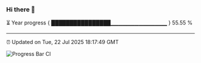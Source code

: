 ### Hi there 👋

⏳ Year progress { ████████████████▁▁▁▁▁▁▁▁▁▁▁▁▁▁ } 55.55 %

---

⏰ Updated on Tue, 22 Jul 2025 18:17:49 GMT

![Progress Bar CI](https://github.com/Shyam-Makwana/GitHub-Actions-Demo/workflows/Progress%20Bar%20CI/badge.svg)
